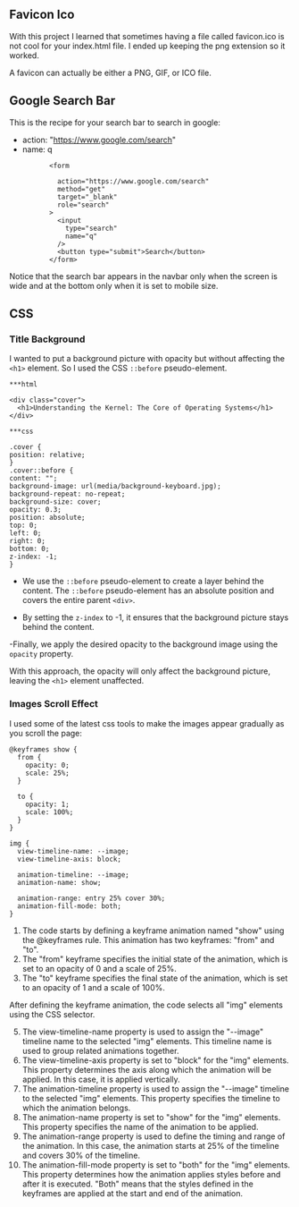 ## Favicon Ico

With this project I learned that sometimes having a file called favicon.ico is not cool for your index.html file. I ended up keeping the png extension so it worked.

A favicon can actually be either a PNG, GIF, or ICO file.

## Google Search Bar

This is the recipe for your search bar to search in google:

- action: "https://www.google.com/search"
- name: q

```
          <form

            action="https://www.google.com/search"
            method="get"
            target="_blank"
            role="search"
          >
            <input
              type="search"
              name="q"
            />
            <button type="submit">Search</button>
          </form>
```

Notice that the search bar appears in the navbar only when the screen is wide and at the bottom only when it is set to mobile size.

## CSS

### Title Background

I wanted to put a background picture with opacity but without affecting the `<h1>` element. So I used the CSS `::before` pseudo-element.

```
***html

<div class="cover">
  <h1>Understanding the Kernel: The Core of Operating Systems</h1>
</div>

***css

.cover {
position: relative;
}
.cover::before {
content: "";
background-image: url(media/background-keyboard.jpg);
background-repeat: no-repeat;
background-size: cover;
opacity: 0.3;
position: absolute;
top: 0;
left: 0;
right: 0;
bottom: 0;
z-index: -1;
}
```

- We use the `::before` pseudo-element to create a layer behind the content. The `::before` pseudo-element has an absolute position and covers the entire parent `<div>`.

- By setting the `z-index` to -1, it ensures that the background picture stays behind the content.

-Finally, we apply the desired opacity to the background image using the `opacity` property.

With this approach, the opacity will only affect the background picture, leaving the `<h1>` element unaffected.

### Images Scroll Effect

I used some of the latest css tools to make the images appear gradually as you scroll the page:

```
@keyframes show {
  from {
    opacity: 0;
    scale: 25%;
  }

  to {
    opacity: 1;
    scale: 100%;
  }
}

img {
  view-timeline-name: --image;
  view-timeline-axis: block;

  animation-timeline: --image;
  animation-name: show;

  animation-range: entry 25% cover 30%;
  animation-fill-mode: both;
}
```

1.  The code starts by defining a keyframe animation named "show" using the @keyframes rule. This animation has two keyframes: "from" and "to".
2.  The "from" keyframe specifies the initial state of the animation, which is set to an opacity of 0 and a scale of 25%.
3.  The "to" keyframe specifies the final state of the animation, which is set to an opacity of 1 and a scale of 100%.

After defining the keyframe animation, the code selects all "img" elements using the CSS selector.

5.  The view-timeline-name property is used to assign the "--image" timeline name to the selected "img" elements. This timeline name is used to group related animations together.
6.  The view-timeline-axis property is set to "block" for the "img" elements. This property determines the axis along which the animation will be applied. In this case, it is applied vertically.
7.  The animation-timeline property is used to assign the "--image" timeline to the selected "img" elements. This property specifies the timeline to which the animation belongs.
8.  The animation-name property is set to "show" for the "img" elements. This property specifies the name of the animation to be applied.
9.  The animation-range property is used to define the timing and range of the animation. In this case, the animation starts at 25% of the timeline and covers 30% of the timeline.
10. The animation-fill-mode property is set to "both" for the "img" elements. This property determines how the animation applies styles before and after it is executed. "Both" means that the styles defined in the keyframes are applied at the start and end of the animation.
